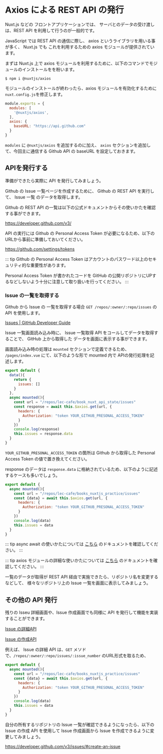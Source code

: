 # Axios による REST API の発行

Nuxt.js などの フロントアプリケーションでは、
サーバとのデータの受け渡しは、REST API を利用して行うのが一般的です。

JavaScript では REST API の通信に際し、 axios というライブラリを用いる事が多く、
Nuxt.js でも これを利用するための axios モジュールが提供されています。

まずは Nuxt.js 上で axios モジュールを利用するために、以下のコマンドでモジュールのインストールをを粉います。

```
$ npm i @nuxtjs/axios
```

モジュールのインストールが終わったら、axios モジュールを有効化するために`nuxt.config.js`を修正します。

```js
module.exports = {
  modules: [
    '@nuxtjs/axios',
  ],
  axios: {
    baseURL: "https://api.github.com"
  }
}
```

`modules` に `@nuxtjs/axios` を追加するのに加え、
`axios` セクションを追加して、今回主に通信する Github API の baseURL を設定しておきます。

## APIを発行する

準備ができたら実際に API を発行してみましょう。

Github の Issue 一覧ページを作成するために、 Github の REST API を実行して、
Issue 一覧 のデータを取得します。

Github の REST API の一覧は以下の公式ドキュメントからその使いかたを確認する事ができます。

https://developer.github.com/v3/

API の実行には Github の Personal Access Token が必要になるため、以下のURLから事前に準備しておいてください。

https://github.com/settings/tokens

::: tip
Github の Personal Access Token はアカウントのパスワード以上のセキュリティ的な重要性があります。

Personal Access Token が書かれたコードを GitHub の公開リポジトリにUPするなどしないよう十分に注意して取り扱いを行ってください。
:::

### Issue の一覧を取得する

Github から Issue の 一覧を取得する場合 `GET /repos/:owner/:repo/issues` の API を使用します。

[Issues \| GitHub Developer Guide](https://developer.github.com/v3/issues/#list-issues-for-a-repository)

Issue 一覧画面読み込み時に、 Issue 一覧取得 API をコールしてデータを取得することで、
GitHub 上から取得した データを画面に表示する事ができます。

画面読み込み時の処理は `mounted` セクションで定義できるため、
`/pages/index.vue` にて、以下のような形で mounted 内で APIの発行処理を記述します。

```js
export default {
  data(){
    return {
      issues: []
    }
  },
  async mounted(){
    const url = "/repos/lec-cafe/book_nuxt_api_state/issues"
    const response = await this.$axios.get(url, {
      headers: {
        Authorization: "token YOUR_GITHUB_PRESONAL_ACCESS_TOKEN"
      }
    })
    console.log(response)
    this.issues = response.data
  }
}
```

`YOUR_GITHUB_PRESONAL_ACCESS_TOKEN` の箇所は Github から取得した Personal Access Token の値で置き換えてください。

response のデータは `response.data` に格納されているため、以下のように記述するケースも多いでしょう。

```js
export default {
  async mounted(){
    const url = "/repos/lec-cafe/books_nuxtjs_practice/issues"
    const {data} = await this.$axios.get(url, {
      headers: {
        Authorization: "token YOUR_GITHUB_PRESONAL_ACCESS_TOKEN"
      }
    })
    console.log(data)
    this.issues = data
  }
}
```

::: tip 
async await の使いかたについては [こちら](/9.1.Promise%20と%20async%20await/) のドキュメントを確認してください。
:::

::: tip 
axios モジュールの詳細な使いかたについては [こちら](/9.2.axios%20モジュールの使いかた/) のドキュメントを確認してください。
:::

一覧のデータが取得が REST API 経由で実施できたら、リポジトリ名を変更するなどして、
様々なリポジトリ上の Issue 一覧を画面に表示してみましょう。

## その他の API 発行

残りの Isseu 詳細画面や、Issue 作成画面でも同様に API を発行して機能を実装することができます。


[Issue の詳細API](https://developer.github.com/v3/issues/#get-a-single-issue)

[Issue の作成API](https://developer.github.com/v3/issues/#create-an-issue)


例えば、 Issue の詳細 API は、`GET` メソドで、`/repos/:owner/:repo/issues/:issue_number` のURL形式を取るため、

```js
export default {
  async mounted(){
    const url = "/repos/lec-cafe/books_nuxtjs_practice/issues"
    const {data} = await this.$axios.get(url, {
      headers: {
        Authorization: "token YOUR_GITHUB_PRESONAL_ACCESS_TOKEN"
      }
    })
    console.log(data)
    this.issues = data
  }
}
```



自分の所有するリポジトリの Issue 一覧が確認できるようになったら、以下の Issue の作成 API を使用して
Issue 作成画面から Issue を作成できるように変更してみましょう。

https://developer.github.com/v3/issues/#create-an-issue
